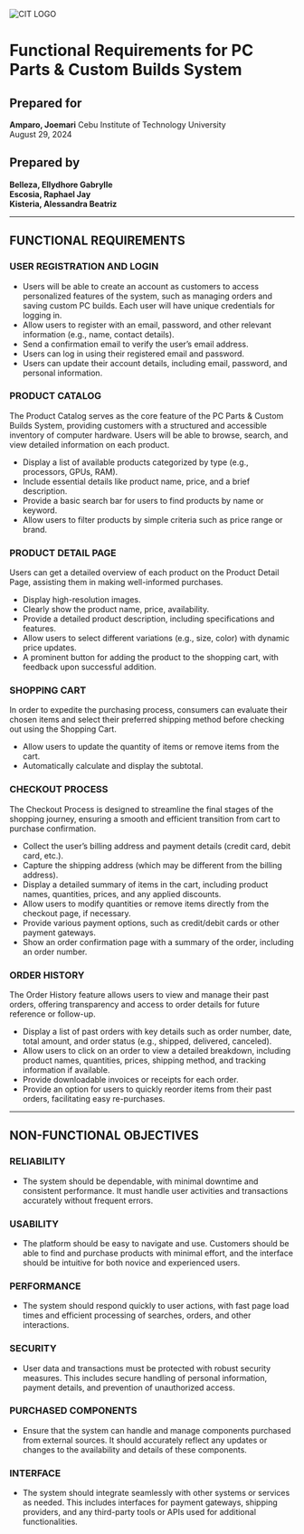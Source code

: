 ![CIT LOGO](https://cit.edu/wp-content/uploads/2023/07/cit-logo.png)


# Functional Requirements for PC Parts & Custom Builds System

## Prepared for 
**Amparo, Joemari**
Cebu Institute of Technology University  
August 29, 2024  

## Prepared by 
**Belleza, Ellydhore Gabrylle**  
**Escosia, Raphael Jay**  
**Kisteria, Alessandra Beatriz**  

---

## FUNCTIONAL REQUIREMENTS	

### USER REGISTRATION AND LOGIN
- Users will be able to create an account as customers to access personalized features of the system, such as managing orders and saving custom PC builds. Each user will have unique credentials for logging in.
- Allow users to register with an email, password, and other relevant information (e.g., name, contact details).
- Send a confirmation email to verify the user’s email address.
- Users can log in using their registered email and password.
- Users can update their account details, including email, password, and personal information.

### PRODUCT CATALOG
The Product Catalog serves as the core feature of the PC Parts & Custom Builds System, providing customers with a structured and accessible inventory of computer hardware. Users will be able to browse, search, and view detailed information on each product.
- Display a list of available products categorized by type (e.g., processors, GPUs, RAM).
- Include essential details like product name, price, and a brief description.
- Provide a basic search bar for users to find products by name or keyword.
- Allow users to filter products by simple criteria such as price range or brand.

### PRODUCT DETAIL PAGE
Users can get a detailed overview of each product on the Product Detail Page, assisting them in making well-informed purchases. 
- Display high-resolution images.
- Clearly show the product name, price, availability.
- Provide a detailed product description, including specifications and features.
- Allow users to select different variations (e.g., size, color) with dynamic price updates.
- A prominent button for adding the product to the shopping cart, with feedback upon successful addition.

### SHOPPING CART
In order to expedite the purchasing process, consumers can evaluate their chosen items and select their preferred shipping method before checking out using the Shopping Cart.
- Allow users to update the quantity of items or remove items from the cart.
- Automatically calculate and display the subtotal.

### CHECKOUT PROCESS
The Checkout Process is designed to streamline the final stages of the shopping journey, ensuring a smooth and efficient transition from cart to purchase confirmation. 
- Collect the user’s billing address and payment details (credit card, debit card, etc.).
- Capture the shipping address (which may be different from the billing address).
- Display a detailed summary of items in the cart, including product names, quantities, prices, and any applied discounts.
- Allow users to modify quantities or remove items directly from the checkout page, if necessary.
- Provide various payment options, such as credit/debit cards or other payment gateways.
- Show an order confirmation page with a summary of the order, including an order number.

### ORDER HISTORY
The Order History feature allows users to view and manage their past orders, offering transparency and access to order details for future reference or follow-up.
- Display a list of past orders with key details such as order number, date, total amount, and order status (e.g., shipped, delivered, canceled).
- Allow users to click on an order to view a detailed breakdown, including product names, quantities, prices, shipping method, and tracking information if available.
- Provide downloadable invoices or receipts for each order.
- Provide an option for users to quickly reorder items from their past orders, facilitating easy re-purchases.

---

## NON-FUNCTIONAL OBJECTIVES
  
### RELIABILITY
- The system should be dependable, with minimal downtime and consistent performance. It must handle user activities and transactions accurately without frequent errors.

### USABILITY
- The platform should be easy to navigate and use. Customers should be able to find and purchase products with minimal effort, and the interface should be intuitive for both novice and experienced users.

### PERFORMANCE
- The system should respond quickly to user actions, with fast page load times and efficient processing of searches, orders, and other interactions.

### SECURITY
- User data and transactions must be protected with robust security measures. This includes secure handling of personal information, payment details, and prevention of unauthorized access.

### PURCHASED COMPONENTS
- Ensure that the system can handle and manage components purchased from external sources. It should accurately reflect any updates or changes to the availability and details of these components.

### INTERFACE
- The system should integrate seamlessly with other systems or services as needed. This includes interfaces for payment gateways, shipping providers, and any third-party tools or APIs used for additional functionalities.

